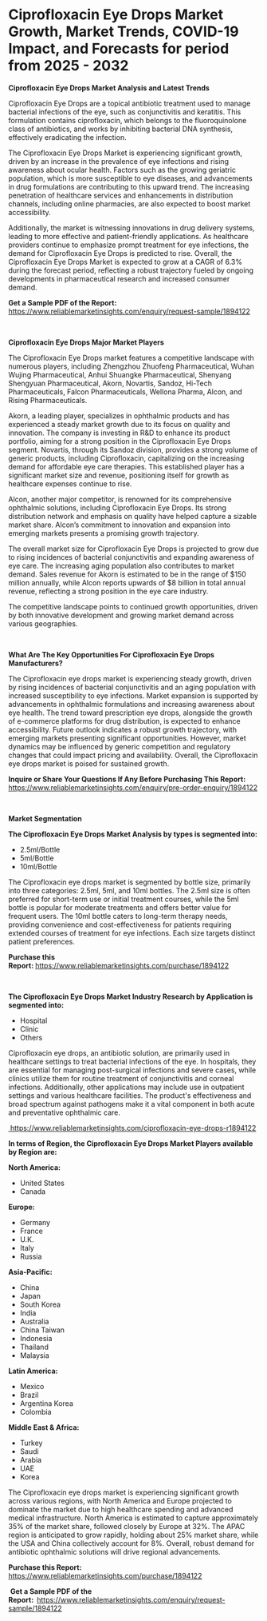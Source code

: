 <p><h1>Ciprofloxacin Eye Drops Market Growth, Market Trends, COVID-19 Impact, and Forecasts for period from 2025 - 2032</h1></p><p><strong>Ciprofloxacin Eye Drops Market Analysis and Latest Trends</strong></p>
<p><p>Ciprofloxacin Eye Drops are a topical antibiotic treatment used to manage bacterial infections of the eye, such as conjunctivitis and keratitis. This formulation contains ciprofloxacin, which belongs to the fluoroquinolone class of antibiotics, and works by inhibiting bacterial DNA synthesis, effectively eradicating the infection.</p><p>The Ciprofloxacin Eye Drops Market is experiencing significant growth, driven by an increase in the prevalence of eye infections and rising awareness about ocular health. Factors such as the growing geriatric population, which is more susceptible to eye diseases, and advancements in drug formulations are contributing to this upward trend. The increasing penetration of healthcare services and enhancements in distribution channels, including online pharmacies, are also expected to boost market accessibility.</p><p>Additionally, the market is witnessing innovations in drug delivery systems, leading to more effective and patient-friendly applications. As healthcare providers continue to emphasize prompt treatment for eye infections, the demand for Ciprofloxacin Eye Drops is predicted to rise. Overall, the Ciprofloxacin Eye Drops Market is expected to grow at a CAGR of 6.3% during the forecast period, reflecting a robust trajectory fueled by ongoing developments in pharmaceutical research and increased consumer demand.</p></p>
<p><strong>Get a Sample PDF of the Report:&nbsp;</strong> <a href="https://www.reliablemarketinsights.com/enquiry/request-sample/1894122?utm_campaign=3278&utm_medium=2&utm_source=Github&utm_content=ia&utm_term=19042025&utm_id=ciprofloxacin-eye-drops">https://www.reliablemarketinsights.com/enquiry/request-sample/1894122</a></p>
<p>&nbsp;</p>
<p><strong>Ciprofloxacin Eye Drops Major Market Players</strong></p>
<p><p>The Ciprofloxacin Eye Drops market features a competitive landscape with numerous players, including Zhengzhou Zhuofeng Pharmaceutical, Wuhan Wujing Pharmaceutical, Anhui Shuangke Pharmaceutical, Shenyang Shengyuan Pharmaceutical, Akorn, Novartis, Sandoz, Hi-Tech Pharmaceuticals, Falcon Pharmaceuticals, Wellona Pharma, Alcon, and Rising Pharmaceuticals. </p><p>Akorn, a leading player, specializes in ophthalmic products and has experienced a steady market growth due to its focus on quality and innovation. The company is investing in R&D to enhance its product portfolio, aiming for a strong position in the Ciprofloxacin Eye Drops segment. Novartis, through its Sandoz division, provides a strong volume of generic products, including Ciprofloxacin, capitalizing on the increasing demand for affordable eye care therapies. This established player has a significant market size and revenue, positioning itself for growth as healthcare expenses continue to rise.</p><p>Alcon, another major competitor, is renowned for its comprehensive ophthalmic solutions, including Ciprofloxacin Eye Drops. Its strong distribution network and emphasis on quality have helped capture a sizable market share. Alcon’s commitment to innovation and expansion into emerging markets presents a promising growth trajectory. </p><p>The overall market size for Ciprofloxacin Eye Drops is projected to grow due to rising incidences of bacterial conjunctivitis and expanding awareness of eye care. The increasing aging population also contributes to market demand. Sales revenue for Akorn is estimated to be in the range of $150 million annually, while Alcon reports upwards of $8 billion in total annual revenue, reflecting a strong position in the eye care industry.</p><p>The competitive landscape points to continued growth opportunities, driven by both innovative development and growing market demand across various geographies.</p></p>
<p>&nbsp;</p>
<p><strong>What Are The Key Opportunities For Ciprofloxacin Eye Drops Manufacturers?</strong></p>
<p><p>The Ciprofloxacin eye drops market is experiencing steady growth, driven by rising incidences of bacterial conjunctivitis and an aging population with increased susceptibility to eye infections. Market expansion is supported by advancements in ophthalmic formulations and increasing awareness about eye health. The trend toward prescription eye drops, alongside the growth of e-commerce platforms for drug distribution, is expected to enhance accessibility. Future outlook indicates a robust growth trajectory, with emerging markets presenting significant opportunities. However, market dynamics may be influenced by generic competition and regulatory changes that could impact pricing and availability. Overall, the Ciprofloxacin eye drops market is poised for sustained growth.</p></p>
<p><strong>Inquire or Share Your Questions If Any Before Purchasing This Report:</strong> <a href="https://www.reliablemarketinsights.com/enquiry/pre-order-enquiry/1894122?utm_campaign=3278&utm_medium=2&utm_source=Github&utm_content=ia&utm_term=19042025&utm_id=ciprofloxacin-eye-drops">https://www.reliablemarketinsights.com/enquiry/pre-order-enquiry/1894122</a></p>
<p>&nbsp;</p>
<p><strong>Market Segmentation</strong></p>
<p><strong>The Ciprofloxacin Eye Drops Market Analysis by types is segmented into:</strong></p>
<p><ul><li>2.5ml/Bottle</li><li>5ml/Bottle</li><li>10ml/Bottle</li></ul></p>
<p><p>The Ciprofloxacin eye drops market is segmented by bottle size, primarily into three categories: 2.5ml, 5ml, and 10ml bottles. The 2.5ml size is often preferred for short-term use or initial treatment courses, while the 5ml bottle is popular for moderate treatments and offers better value for frequent users. The 10ml bottle caters to long-term therapy needs, providing convenience and cost-effectiveness for patients requiring extended courses of treatment for eye infections. Each size targets distinct patient preferences.</p></p>
<p><strong>Purchase this Report:&nbsp;</strong><a href="https://www.reliablemarketinsights.com/purchase/1894122?utm_campaign=3278&utm_medium=2&utm_source=Github&utm_content=ia&utm_term=19042025&utm_id=ciprofloxacin-eye-drops">https://www.reliablemarketinsights.com/purchase/1894122</a></p>
<p>&nbsp;</p>
<p><strong>The Ciprofloxacin Eye Drops Market Industry Research by Application is segmented into:</strong></p>
<p><ul><li>Hospital</li><li>Clinic</li><li>Others</li></ul></p>
<p><p>Ciprofloxacin eye drops, an antibiotic solution, are primarily used in healthcare settings to treat bacterial infections of the eye. In hospitals, they are essential for managing post-surgical infections and severe cases, while clinics utilize them for routine treatment of conjunctivitis and corneal infections. Additionally, other applications may include use in outpatient settings and various healthcare facilities. The product's effectiveness and broad spectrum against pathogens make it a vital component in both acute and preventative ophthalmic care.</p></p>
<p><a href="https://www.reliablemarketinsights.com/ciprofloxacin-eye-drops-r1894122?utm_campaign=3278&utm_medium=2&utm_source=Github&utm_content=ia&utm_term=19042025&utm_id=ciprofloxacin-eye-drops">&nbsp;https://www.reliablemarketinsights.com/ciprofloxacin-eye-drops-r1894122</a></p>
<p><strong>In terms of Region, the Ciprofloxacin Eye Drops Market Players available by Region are:</strong></p>
<p>
    <p> <strong> North America: </strong>
        <ul>
            <li>United States</li>
            <li>Canada</li>
        </ul>
        </p> 
    <p> <strong> Europe: </strong>
        <ul>
            <li>Germany</li>
            <li>France</li>
            <li>U.K.</li>
            <li>Italy</li>
            <li>Russia</li>
        </ul>
        </p> 
    <p> <strong> Asia-Pacific: </strong>
        <ul>
            <li>China</li>
            <li>Japan</li>
            <li>South Korea</li>
            <li>India</li>
            <li>Australia</li>
            <li>China Taiwan</li>
            <li>Indonesia</li>
            <li>Thailand</li>
            <li>Malaysia</li>
        </ul>
        </p> 
    <p> <strong> Latin America: </strong>
        <ul>
            <li>Mexico</li>
            <li>Brazil</li>
            <li>Argentina Korea</li>
            <li>Colombia</li>
        </ul>
        </p> 
    <p> <strong> Middle East & Africa: </strong>
        <ul>
            <li>Turkey</li>
            <li>Saudi</li>
            <li>Arabia</li>
            <li>UAE</li>
            <li>Korea</li>
        </ul>
    </p>
    </p>
<p><p>The Ciprofloxacin eye drops market is experiencing significant growth across various regions, with North America and Europe projected to dominate the market due to high healthcare spending and advanced medical infrastructure. North America is estimated to capture approximately 35% of the market share, followed closely by Europe at 32%. The APAC region is anticipated to grow rapidly, holding about 25% market share, while the USA and China collectively account for 8%. Overall, robust demand for antibiotic ophthalmic solutions will drive regional advancements.</p></p>
<p><strong>Purchase this Report: </strong><a href="https://www.reliablemarketinsights.com/purchase/1894122?utm_campaign=3278&utm_medium=2&utm_source=Github&utm_content=ia&utm_term=19042025&utm_id=ciprofloxacin-eye-drops">https://www.reliablemarketinsights.com/purchase/1894122</a></p>
<p>&nbsp;<strong>Get a Sample PDF of the Report:&nbsp;&nbsp;</strong><a href="https://www.reliablemarketinsights.com/enquiry/request-sample/1894122?utm_campaign=3278&utm_medium=2&utm_source=Github&utm_content=ia&utm_term=19042025&utm_id=ciprofloxacin-eye-drops">https://www.reliablemarketinsights.com/enquiry/request-sample/1894122</a></p>
<p><strong></strong></p>
<p><p></p><p></p><p></p></p>
